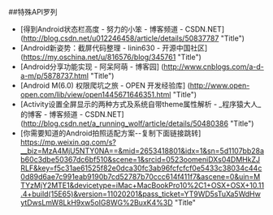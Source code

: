 
##特殊API罗列


* [得到Android状态栏高度 - 努力的小笨 - 博客频道 - CSDN.NET] (http://blog.csdn.net/u012246458/article/details/50837787  "Title")
* [Android新姿势：截屏代码整理 - linin630 - 开源中国社区] (https://my.oschina.net/u/816576/blog/345761  "Title")
* [Android分享功能实现 - 阿呆阿萌 - 博客园] (http://www.cnblogs.com/a-d-a-m/p/5878737.html  "Title")
* [Android M(6.0) 权限爬坑之旅 - OPEN 开发经验库] (http://www.open-open.com/lib/view/open1445671646351.html  "Title")
* [Activity设置全屏显示的两种方式及系统自带theme属性解析 - _程序猿大人_的博客 - 博客频道 - CSDN.NET] (http://blog.csdn.net/a_running_wolf/article/details/50480386  "Title")
* [你需要知道的Android拍照适配方案--复制下面链接跳转] 
 https://mp.weixin.qq.com/s?__biz=MzA4MjU5NTY0NA==&mid=2653418801&idx=1&sn=5d1107bb28ab60c3dbe50367dc6bf510&scene=1&srcid=0523oomeniDXs04DMHkZJRLF&key=f5c31ae61525f82e0dca30fc3ab96fcfcfcf0e5433c38034c44c0d89d6ae7c991eab9190b7cd52787b70ccc614f411f7&ascene=0&uin=MTYzMjY2MTE1&devicetype=iMac+MacBookPro10%2C1+OSX+OSX+10.11.4+build(15E65)&version=11020201&pass_ticket=YT9WD5sTuXa5WdHwytDwsLmW8LkH9xw5oIG8WG%2BuxK4%3D  "Title"


